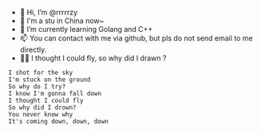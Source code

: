 - 👋 Hi, I’m @rrrrrzy
- 📍 I'm a stu in China now~
- 🌱 I’m currently learning Golang and C++
- 📫 You can contact with me via github, but pls do not send email to me directly.
- 🏳️‍🌈 I thought I could fly, so why did I drawn ?

```
I shot for the sky
I'm stuck on the ground
So why do I try?
I know I'm gonna fall down
I thought I could fly
So why did I drown?
You never know why
It's coming down, down, down
```
<!---
- 👀 I’m interested in ...
- 😄 Pronouns: ...
- ⚡ Fun fact: ...
- 💞️ I’m looking to collaborate on ...
--->
<!---
rrrrrzy/rrrrrzy is a ✨ special ✨ repository because its `README.md` (this file) appears on your GitHub profile.
You can click the Preview link to take a look at your changes.
--->
